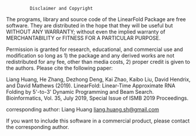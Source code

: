 			 Disclaimer and Copyright

The programs, library and source code of the LinearFold Package are free software. They are distributed in the hope that they will be useful but WITHOUT ANY WARRANTY; without even the implied warranty of MERCHANTABILITY or FITNESS FOR A PARTICULAR PURPOSE.

Permission is granted for research, educational, and commercial use and modification so long as 1) the package and any derived works are not redistributed for any fee, other than media costs, 2) proper credit is given to the authors. Please cite the following paper:


Liang Huang, He Zhang, Dezhong Deng, Kai Zhao, Kaibo Liu, David Hendrix, and David Mathews (2019). LinearFold: Linear-Time Approximate RNA Folding by 5'-to-3' Dynamic Programming and Beam Search. Bioinformatics, Vol. 35, July 2019, Special Issue of ISMB 2019 Proceedings.

corresponding author: Liang Huang <liang.huang.sh@gmail.com>

If you want to include this software in a commercial product, please contact the corresponding author.
